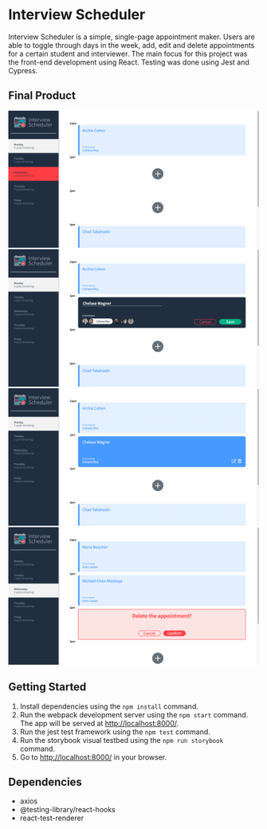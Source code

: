 # Interview Scheduler

Interview Scheduler is a simple, single-page appointment maker. Users are able to toggle through days in the week, add, edit and delete appointments for a certain student and interviewer. The main focus for this project was the front-end development using React. Testing was done using Jest and Cypress.

## Final Product

!["Screenshot of the root page and effects during toggling of days."](https://github.com/Wagsnerlund/scheduler/blob/master/docs/appointments-add.png?raw=true)
!["Screenshot of the addition of an appointment."](https://github.com/Wagsnerlund/scheduler/blob/master/docs/appointments-form.png?raw=true)
!["Screenshot of the root page with the new appointment."](https://github.com/Wagsnerlund/scheduler/blob/master/docs/appointments-show.png?raw=true)
!["Screenshot of the appointment to be deleted."](https://github.com/Wagsnerlund/scheduler/blob/master/docs/appointments-delete.png?raw=true)

## Getting Started

1. Install dependencies using the `npm install` command.
2. Run the webpack development server using the `npm start` command. The app will be served at <http://localhost:8000/>.
3. Run the jest test framework using the `npm test` command.
4. Run the storybook visual testbed using the `npm run storybook` command.
5. Go to <http://localhost:8000/> in your browser.

## Dependencies

- axios
- @testing-library/react-hooks
- react-test-renderer
